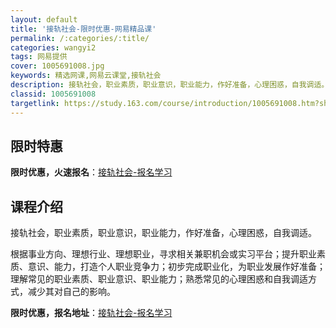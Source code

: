 ```yaml
---
layout: default
title: '接轨社会-限时优惠-网易精品课'
permalink: /:categories/:title/
categories: wangyi2
tags: 网易提供
cover: 1005691008.jpg
keywords: 精选网课,网易云课堂,接轨社会
description: 接轨社会，职业素质，职业意识，职业能力，作好准备，心理困惑，自我调适。根据事业方向、理想行业、理想职业，寻求相关兼职机会
classid: 1005691008
targetlink: https://study.163.com/course/introduction/1005691008.htm?share=1&shareId=1025206652&utm_campaign=share&utm_medium=iphoneShare&utm_source=&utm_u=1025206652
---
```


## 限时特惠

**限时优惠，火速报名**：[接轨社会-报名学习](https://study.163.com/course/introduction/1005691008.htm?share=1&shareId=1025206652&utm_campaign=share&utm_medium=iphoneShare&utm_source=&utm_u=1025206652)

## 课程介绍

接轨社会，职业素质，职业意识，职业能力，作好准备，心理困惑，自我调适。

根据事业方向、理想行业、理想职业，寻求相关兼职机会或实习平台；提升职业素质、意识、能力，打造个人职业竞争力；初步完成职业化，为职业发展作好准备；理解常见的职业素质、职业意识、职业能力；熟悉常见的心理困惑和自我调适方式，减少其对自己的影响。

**限时优惠，报名地址**：[接轨社会-报名学习](https://study.163.com/course/introduction/1005691008.htm?share=1&shareId=1025206652&utm_campaign=share&utm_medium=iphoneShare&utm_source=&utm_u=1025206652)

